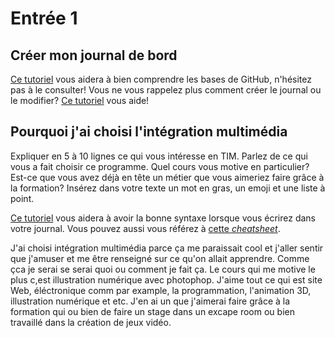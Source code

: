 # Entrée 1
## Créer mon journal de bord
[Ce tutoriel](https://guides.github.com/activities/hello-world/) vous aidera à bien comprendre les bases de GitHub, n'hésitez pas à le consulter!
Vous ne vous rappelez plus comment créer le journal ou le modifier? [Ce tutoriel](https://youtu.be/lX3bpuLK_Sg) vous aide! 

## Pourquoi j'ai choisi l'intégration multimédia
Expliquer en 5 à 10 lignes ce qui vous intéresse en TIM. Parlez de ce qui vous a fait choisir ce programme. Quel cours vous motive en particulier? Est-ce que vous avez déjà en tête un métier que vous aimeriez faire grâce à la formation? Insérez dans votre texte un mot en gras, un emoji et une liste à point. 

[Ce tutoriel](https://guides.github.com/features/mastering-markdown/) vous aidera à avoir la bonne syntaxe lorsque vous écrirez dans votre journal. Vous pouvez aussi vous référez à [cette *cheatsheet*](https://github.com/tchapi/markdown-cheatsheet/blob/master/README.md). 

J'ai choisi intégration multimédia parce ça me paraissait cool et j'aller sentir que j'amuser et me être renseigné sur ce qu'on allait apprendre. Comme çca je serai se serai quoi ou comment je fait ça. Le cours qui me motive le plus c,est illustration numérique avec photophop. J'aime tout ce qui est site Web, éléctronique comm par example, la programmation, l'animation 3D, illustration numérique et etc. J'en ai un que j'aimerai faire grâce à la formation qui ou bien de faire un stage dans un excape room ou bien travaillé dans la création de jeux vidéo.

